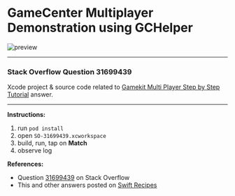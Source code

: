 # GameCenter Multiplayer Demonstration using GCHelper

![preview](https://i.stack.imgur.com/L4C8W.png)

---

### Stack Overflow Question 31699439

Xcode project & source code related to [Gamekit Multi Player Step by Step Tutorial](https://stackoverflow.com/questions/31699439/gamecenter-multiplayer-stuck-on-starting-game/32260314#32260314) answer.

---

**Instructions:**

1. run `pod install`
2. open `SO-31699439.xcworkspace`
3. build, run, tap on **Match**
4. observe log

**References:**

- Question [31699439](https://stackoverflow.com/questions/31699439) on Stack Overflow
- This and other answers posted on [Swift Recipes](http://swiftarchitect.com/recipes/)

